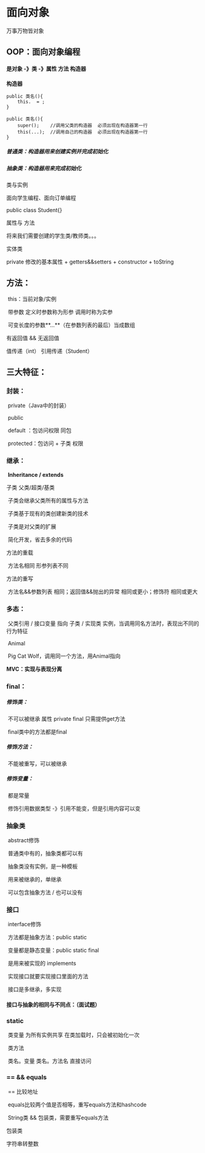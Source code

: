 # 面向对象

万事万物皆对象

## OOP：面向对象编程

#### 		是对象 -》类 -》属性	方法	构造器

**构造器**

```
public 类名(){
	this.  = ;
}
```



```
public 类名(){
	super();	//调用父类的构造器	必须出现在构造器第一行
	this(...);	//调用自己的构造器	必须出现在构造器第一行
}
```

##### 普通类：构造器用来创建实例并完成初始化

##### 抽象类：构造器用来完成初始化

类与实例

面向学生编程、面向订单编程

public class Student{}

属性与 方法

将来我们需要创建的学生类/教师类。。。

实体类

private 修改的基本属性 + getters&&setters + constructor + toString

## 方法：

​	this：当前对象/实例

​	带参数	定义时参数称为形参	调用时称为实参

​	可变长度的参数**...**（在参数列表的最后）当成数组

有返回值 && 无返回值

值传递（int）	引用传递（Student）

## 三大特征：

### 封装：

​	private（Java中的封装）

​	public 

​	default	：包访问权限	同包

​	protected：包访问 + 子类	权限

### 继承：

​	**Inheritance / extends**

子类	父类/超类/基类

​	子类会继承父类所有的属性与方法

​	子类基于现有的类创建新类的技术

​	子类是对父类的扩展

​	简化开发，省去多余的代码



方法的重载

​	方法名相同	形参列表不同

方法的重写

​	方法名&&参数列表	相同；返回值&&抛出的异常	相同或更小；修饰符	相同或更大

### 多态：

​	父类引用 / 接口变量 指向 子类 / 实现类  实例，当调用同名方法时，表现出不同的行为特征

​	Animal

​		Pig	Cat	Wolf，调用同一个方法，用Animal指向

**MVC：实现与表现分离**

### final：

##### 	修饰类：

​					不可以被继承	属性	private  final  只需提供get方法

​					final类中的方法都是final

##### 	修饰方法：

​					不能被重写，可以被继承

##### 	修饰变量：

​					都是常量

​	修饰引用数据类型 -》引用不能变，但是引用内容可以变

### 抽象类

​	abstract修饰

​	普通类中有的，抽象类都可以有

​	抽象类没有实例，是一种模板

​	用来被继承的，单继承

​	可以包含抽象方法 / 也可以没有

### 接口

​	interface修饰

​	方法都是抽象方法：public static

​	变量都是静态变量：public static final

​	是用来被实现的 implements

​	实现接口就要实现接口里面的方法

​	接口是多继承，多实现

#### 接口与抽象的相同与不同点：（面试题）



### static

​	类变量	为所有实例共享	在类加载时，只会被初始化一次

​	类方法

​	类名。变量	类名。方法名	直接访问

### == && equals

​	== 比较地址

​	equals比较两个值是否相等，重写equals方法和hashcode

​	String类 && 包装类，需要重写equals方法

包装类

字符串转整数	

​	